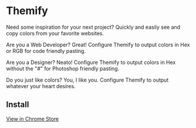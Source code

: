 # Themify
Need some inspiration for your next project?  Quickly and easily see and copy colors from your favorite websites.

Are you a Web Developer? Great! Configure Themify to  output colors in Hex or RGB for code friendly pasting.

Are you a Designer? Neato! Configure Themify to output 
colors in Hex without the "#" for Photoshop friendly pasting.

Do you just like colors? You, I like you.
Configure Themify to output whatever your heart desires. 

## Install
[View in Chrome Store](https://chrome.google.com/webstore/detail/themify/depilomfokpbdjhmagangenafijekkjc?hl=en&authuser=0)


